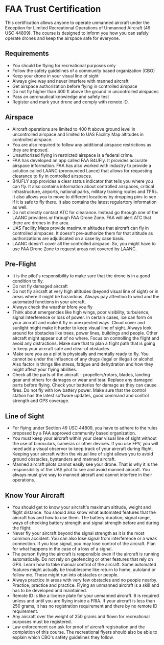 # FAA Trust Certification
This certification allows anyone to operate unmanned aircraft under the Exception for Limited Recreational Operations of Unmanned Aircraft (49 USC 44809). The course is designed to inform you how you can safely operate drones and keep the airspace safe for everyone. 

## Requirements
* You should be flying for recreational purposes only
* Follow the safety guidelines of a community based organization (CBO)
* Keep your drone in your visual line of sight
* Always give way and never interfere with manned aircraft
* Get airspace authorization before flying in controlled airspace
* Do not fly higher than 400 ft above the ground in uncontrolled airspacec
* Pass an aeronautical knowledge and safety test
* Register and mark your drone and comply with remote ID.  

## Airspace
* Aircraft operations are limited to 400 ft above ground level in uncontrolled airspace and limited to UAS Facility Map altitudes in controlled airspace. 
* You are also required to follow any additional airspace restrictions as they are imposed. 
* Unauthorized flying in restricted airspace is a federal crime. 
* FAA has developed an app called FAA B4UFly. It provides accurate airspace information. FAA has also worked with industry to provide a solution called LAANC (pronounced Lance) that allows for requesting clearance to fly in controlled airspaces. 
* B4UFLY app provides a clear status indicator that tells you where you can fly. It also contains information about controlled airspaces, critical infrastructure, airports, national parks, military training routes and TFRs. It also allows you to move to different locations by dropping pins to see if it is safe to fly there. It also contains the latest regulartory information as well. 
* Do not directly contact ATC for clearance. Instead go through one of the LAANC providers or through FAA Drone Zone. FAA will alert ATC that there are drones in the area. 
* UAS Facility Maps provide maximum altitudes that aircraft can fly in controlled airspaces. It doesn't pre-authorize them for that altitude as authorizations are adjudicated on a case by case basis. 
* LAANC doesn't cover all the controlled airspace. So, you might have to use FAA Drone Zone to request areas not covered by LAANC. 

## Pre-Flight
* It is the pilot's responsibility to make sure that the drone is in a good condition to fly. 
* Do not fly damaged aircraft
* Do not fly aircraft at very high altitudes (beyond visual line of sight) or in areas where it might be hazardous. Always pay attention to wind and the automated functions in your aircraft. 
* Always check the weather bfore you fly
* Think about emergencies like high wings, poor visibility, turbulence, signal interference or loss of power. In certain cases, ice can form on your aircraft and make it fly in unexpected ways. Cloud cover and sunlight might make it harder to keep visual line of sight. Always look around for obstacles like trees, power lines, buildings and people. Other aircraft might appear out of no where. Focus on controlling the flight and avoid any distractions. Make sure that to plan a flight path that is going to keep your aircraft safe and clear of obstacles. 
* Make sure you as a pilot is physically and mentally ready to fly. You cannot be under the influence of any drugs (legal or illegal) or alcohol. Also factor in things like stress, fatigue and dehydration and how they might affect your flying abilities. 
* Check all the parts of the aircraft - propellers/rotors, blades, landing gear and others for damages or wear and tear. Replace any damaged parts before flying. Check your batteries for damage as they can cause fires. Do not fly with low battery power. Make sure that the control station has the latest software updates, good command and control strength and GPS coverage.  

## Line of Sight
* For flying under Section 49 USC 44809, you have to adhere to the rules proposed by a FAA approved community based organization. 
* You must keep your aircraft within your clear visual line of sight without the use of binoculars, cameras or other devices. If you use FPV, you will need add a visual observor to keep track of your aircraft during flight. Keeping your aircraft within the visual line of sight allows you to avoid ground obstacles, bystanders and manned aircraft. 
* Manned aircraft pilots cannot easily see your drone. That is why it is the responsibility of the UAS pilot to see and avoid manned aircraft. You always must give way to manned aircraft and cannot interfere in their operations. 

## Know Your Aircraft
* You should get to know your aircraft's maximum altitude, weight and flight distance. You should also know what automated features that the aircraft has and how to use them. The battery duration, signal range, ways of checking battery strength and signal strength before and during the flight. 
* Never fly your aircraft beyond the signal strength as it is the most common accident. You can also lose signal from interference or a weak connection. If you lose signal, you may lose control of the aircraft. Plan for what happens in the case of a loss of a signal. 
* The person flying the aircraft is responsible even if the aircraft is running automatically. Do not rely on geofencing or other features that rely on GPS. Learn how to take manual control of the aircraft. Some automated features might actually be troublesome like return to home, autoland or follow me. These might run into obstacles or people. 
* Always practice in areas with very few obstacles and no people nearby. Practice, practice and practice. Flying an unmanned aircraft is a skill and has to be developed and maintained. 
* Remote ID is like a license plate for your unmanned aircraft. It is required unless and until you are flying inside a FRIA. If your aircraft is less than 250 grams, it has no registration requirement and there by no remote ID requirement. 
* Any aircraft over the weight of 250 grams and flown for recreational purposes must be registered. 
* Law enforcement can ask for proof of aircraft registration and the completion of this course. The recreational flyers should also be able to explain which CBO's safety guidelines they follow. 
